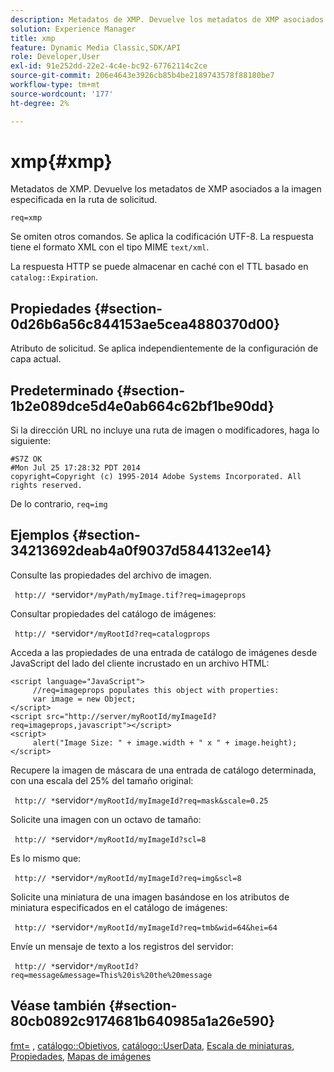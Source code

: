 ```yaml
---
description: Metadatos de XMP. Devuelve los metadatos de XMP asociados a la imagen especificada en la ruta de solicitud.
solution: Experience Manager
title: xmp
feature: Dynamic Media Classic,SDK/API
role: Developer,User
exl-id: 91e252dd-22e2-4c4e-bc92-67762114c2ce
source-git-commit: 206e4643e3926cb85b4be2189743578f88180be7
workflow-type: tm+mt
source-wordcount: '177'
ht-degree: 2%

---
```


# xmp{#xmp}

Metadatos de XMP. Devuelve los metadatos de XMP asociados a la imagen especificada en la ruta de solicitud.

`req=xmp`

Se omiten otros comandos. Se aplica la codificación UTF-8. La respuesta tiene el formato XML con el tipo MIME `text/xml`.

La respuesta HTTP se puede almacenar en caché con el TTL basado en `catalog::Expiration`.

## Propiedades {#section-0d26b6a56c844153ae5cea4880370d00}

Atributo de solicitud. Se aplica independientemente de la configuración de capa actual.

## Predeterminado {#section-1b2e089dce5d4e0ab664c62bf1be90dd}

Si la dirección URL no incluye una ruta de imagen o modificadores, haga lo siguiente:

```
#S7Z OK 
#Mon Jul 25 17:28:32 PDT 2014 
copyright=Copyright (c) 1995-2014 Adobe Systems Incorporated. All rights reserved.
```

De lo contrario, `req=img`

## Ejemplos {#section-34213692deab4a0f9037d5844132ee14}

Consulte las propiedades del archivo de imagen.

` http:// *`servidor`*/myPath/myImage.tif?req=imageprops`

Consultar propiedades del catálogo de imágenes:

` http:// *`servidor`*/myRootId?req=catalogprops`

Acceda a las propiedades de una entrada de catálogo de imágenes desde JavaScript del lado del cliente incrustado en un archivo HTML:

```
<script language="JavaScript"> 
     //req=imageprops populates this object with properties: 
     var image = new Object; 
</script> 
<script src="http://server/myRootId/myImageId?req=imageprops,javascript"></script> 
<script> 
     alert("Image Size: " + image.width + " x " + image.height); 
</script>
```

Recupere la imagen de máscara de una entrada de catálogo determinada, con una escala del 25% del tamaño original:

` http:// *`servidor`*/myRootId/myImageId?req=mask&scale=0.25`

Solicite una imagen con un octavo de tamaño:

` http:// *`servidor`*/myRootId/myImageId?scl=8`

Es lo mismo que:

` http:// *`servidor`*/myRootId/myImageId?req=img&scl=8`

Solicite una miniatura de una imagen basándose en los atributos de miniatura especificados en el catálogo de imágenes:

` http:// *`servidor`*/myRootId/myImageId?req=tmb&wid=64&hei=64`

Envíe un mensaje de texto a los registros del servidor:

` http:// *`servidor`*/myRootId?req=message&message=This%20is%20the%20message`

## Véase también {#section-80cb0892c9174681b640985a1a26e590}

[fmt=](../../../../../../is-api/http-ref/image-serving-api-ref/c-http-protocol-reference/c-command-reference/r-is-http-fmt.md#reference-cdf10043423b45ba9fe15157fb3ae37a) , [catálogo::Objetivos](/help/aem-is-ir-api/is-api/image-catalog/image-serving-api-ref/c-image-catalog-reference/c-image-svg-data-reference/c-image-data-reference/r-targets-cat.md), [catálogo::UserData](/help/aem-is-ir-api/is-api/image-catalog/image-serving-api-ref/c-image-catalog-reference/c-image-svg-data-reference/c-image-data-reference/r-userdata-cat.md), [Escala de miniaturas](../../../../../../is-api/http-ref/image-serving-api-ref/c-http-protocol-reference/c-notes-on-server-behavior/r-thumbnail-scaling.md#reference-0f71817f721d4913b34816758d69b07f), [Propiedades](../../../../../../is-api/http-ref/image-serving-api-ref/c-http-protocol-reference/c-response-data/c-properties/c-properties.md#concept-49c609fd6de942cab422ee412353c9d9), [Mapas de imágenes](../../../../../../is-api/http-ref/image-serving-api-ref/c-http-protocol-reference/c-syntax-and-features/r-image-maps.md#reference-ff7d1bac2a064104b0c508a81316fdab)
